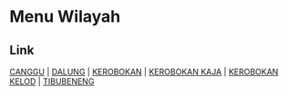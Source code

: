# Menu Wilayah

## Link

[CANGGU](https://github.com/gigit-pemilu/pemilu-2024-51-bali/tree/main/pilpres/hitung-suara/sub/51-bali/sub/03-badung/sub/06-kuta-utara/sub/2005-canggu)
 | 
[DALUNG](https://github.com/gigit-pemilu/pemilu-2024-51-bali/tree/main/pilpres/hitung-suara/sub/51-bali/sub/03-badung/sub/06-kuta-utara/sub/2006-dalung)
 | 
[KEROBOKAN](https://github.com/gigit-pemilu/pemilu-2024-51-bali/tree/main/pilpres/hitung-suara/sub/51-bali/sub/03-badung/sub/06-kuta-utara/sub/1002-kerobokan)
 | 
[KEROBOKAN KAJA](https://github.com/gigit-pemilu/pemilu-2024-51-bali/tree/main/pilpres/hitung-suara/sub/51-bali/sub/03-badung/sub/06-kuta-utara/sub/1003-kerobokan-kaja)
 | 
[KEROBOKAN KELOD](https://github.com/gigit-pemilu/pemilu-2024-51-bali/tree/main/pilpres/hitung-suara/sub/51-bali/sub/03-badung/sub/06-kuta-utara/sub/1001-kerobokan-kelod)
 | 
[TIBUBENENG](https://github.com/gigit-pemilu/pemilu-2024-51-bali/tree/main/pilpres/hitung-suara/sub/51-bali/sub/03-badung/sub/06-kuta-utara/sub/2004-tibubeneng)

